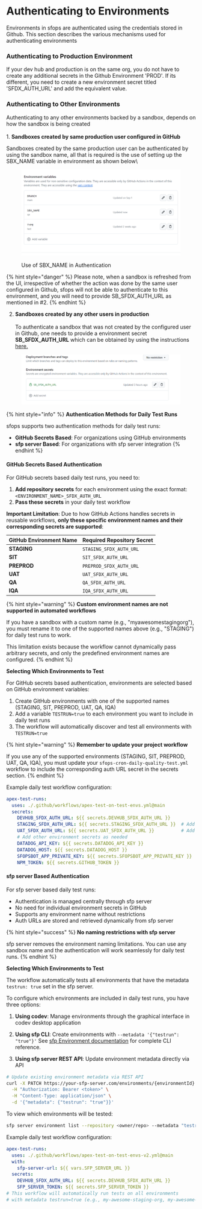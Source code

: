# Authenticating to Environments

Environments in sfops are authenticated using the credentials stored in Github. This section describes the various mechanisms used for authenticating environments

### Authenticating to Production Environment

If your dev hub and production is on the same org, you do not have to create any additional secrets in the Github Environment 'PROD'. If its different, you need to create a new environment secret titled 'SFDX\_AUTH\_URL' and add the equivalent value.

### Authenticating to Other Environments

Authenticating to any other environments backed by a sandbox, depends on how the sandbox is being created\
\
1\. **Sandboxes created by same production user configured in GitHub**

Sandboxes created by the same production user can be authenticated by using the sandbox name, all that is required is the use of setting up the SBX\_NAME variable in environment as shown below\\

<figure><img src="../.gitbook/assets/EnvVarsSandbox.png" alt=""><figcaption><p>Use of SBX_NAME in Authentication</p></figcaption></figure>

{% hint style="danger" %}
Please note, when a sandbox is refreshed from the UI, irrespective of whether the action was done by the same user configured in Github, sfops will not be able to authenticate to this environment, and you will need to provide SB\_SFDX\_AUTH\_URL as mentioned in #2.
{% endhint %}

2. **Sandboxes created by any other users in production**\
   \
   To authenticate a sandbox that was not created by the configured user in Github, one needs to provide a environment secret **SB\_SFDX\_AUTH\_URL** which can be obtained by using the instructions[ here.](https://docs.flxbl.io/sfp/pools/setting-up-your-salesforce-org-for-scratch-org-pools#generate-sfdx-auth-url-for-pipeline-authentication)



<figure><img src="../.gitbook/assets/EnvSecretsSandbox.png" alt=""><figcaption></figcaption></figure>

{% hint style="info" %}
**Authentication Methods for Daily Test Runs**

sfops supports two authentication methods for daily test runs:
- **GitHub Secrets Based**: For organizations using GitHub environments
- **sfp server Based**: For organizations with sfp server integration
{% endhint %}

#### GitHub Secrets Based Authentication

For GitHub secrets based daily test runs, you need to:

1. **Add repository secrets** for each environment using the exact format: `<ENVIRONMENT_NAME>_SFDX_AUTH_URL`
2. **Pass these secrets** in your daily test workflow

**Important Limitation**: Due to how GitHub Actions handles secrets in reusable workflows, **only these specific environment names and their corresponding secrets are supported**:

| GitHub Environment Name | Required Repository Secret |
|-------------------------|----------------------------|
| **STAGING**             | `STAGING_SFDX_AUTH_URL`    |
| **SIT**                 | `SIT_SFDX_AUTH_URL`        |
| **PREPROD**             | `PREPROD_SFDX_AUTH_URL`    |
| **UAT**                 | `UAT_SFDX_AUTH_URL`        |
| **QA**                  | `QA_SFDX_AUTH_URL`         |
| **IQA**                 | `IQA_SFDX_AUTH_URL`        |

{% hint style="warning" %}
**Custom environment names are not supported in automated workflows**

If you have a sandbox with a custom name (e.g., "myawesomestagingorg"), you must rename it to one of the supported names above (e.g., "STAGING") for daily test runs to work.

This limitation exists because the workflow cannot dynamically pass arbitrary secrets, and only the predefined environment names are configured.
{% endhint %}

**Selecting Which Environments to Test**

For GitHub secrets based authentication, environments are selected based on GitHub environment variables:
1. Create GitHub environments with one of the supported names (STAGING, SIT, PREPROD, UAT, QA, IQA)
2. Add a variable `TESTRUN=true` to each environment you want to include in daily test runs
3. The workflow will automatically discover and test all environments with `TESTRUN=true`

{% hint style="warning" %}
**Remember to update your project workflow**

If you use any of the supported environments (STAGING, SIT, PREPROD, UAT, QA, IQA), you must update your `sfops-cron-daily-quality-test.yml` workflow to include the corresponding auth URL secret in the secrets section.
{% endhint %}

Example daily test workflow configuration:
```yaml
apex-test-runs:
  uses: ./.github/workflows/apex-test-on-test-envs.yml@main
  secrets:
    DEVHUB_SFDX_AUTH_URL: ${{ secrets.DEVHUB_SFDX_AUTH_URL }}
    STAGING_SFDX_AUTH_URL: ${{ secrets.STAGING_SFDX_AUTH_URL }}  # Add if you have STAGING environment
    UAT_SFDX_AUTH_URL: ${{ secrets.UAT_SFDX_AUTH_URL }}          # Add if you have UAT environment
    # Add other environment secrets as needed
    DATADOG_API_KEY: ${{ secrets.DATADOG_API_KEY }}
    DATADOG_HOST: ${{ secrets.DATADOG_HOST }}
    SFOPSBOT_APP_PRIVATE_KEY: ${{ secrets.SFOPSBOT_APP_PRIVATE_KEY }}
    NPM_TOKEN: ${{ secrets.GITHUB_TOKEN }}
```

#### sfp server Based Authentication

For sfp server based daily test runs:
- Authentication is managed centrally through sfp server
- No need for individual environment secrets in GitHub
- Supports any environment name without restrictions
- Auth URLs are stored and retrieved dynamically from sfp server

{% hint style="success" %}
**No naming restrictions with sfp server**

sfp server removes the environment naming limitations. You can use any sandbox name and the authentication will work seamlessly for daily test runs.
{% endhint %}

**Selecting Which Environments to Test**

The workflow automatically tests all environments that have the metadata `testrun: true` set in the sfp server.

To configure which environments are included in daily test runs, you have three options:

1. **Using codev**: Manage environments through the graphical interface in codev desktop application

2. **Using sfp CLI**: Create environments with `--metadata '{"testrun": "true"}'`
   See [sfp Environment documentation](https://docs.flxbl.io/sfp/cli-reference/server/environment) for complete CLI reference.

3. **Using sfp server REST API**: Update environment metadata directly via API
```bash
# Update existing environment metadata via REST API
curl -X PATCH https://your-sfp-server.com/environments/{environmentId} \
  -H "Authorization: Bearer <token>" \
  -H "Content-Type: application/json" \
  -d '{"metadata": {"testrun": "true"}}'
```

To view which environments will be tested:
```bash
sfp server environment list --repository <owner/repo> --metadata "testrun=true"
```

Example daily test workflow configuration:
```yaml
apex-test-runs:
  uses: ./.github/workflows/apex-test-on-test-envs-v2.yml@main
  with:
    sfp-server-url: ${{ vars.SFP_SERVER_URL }}
  secrets:
    DEVHUB_SFDX_AUTH_URL: ${{ secrets.DEVHUB_SFDX_AUTH_URL }}
    SFP_SERVER_TOKEN: ${{ secrets.SFP_SERVER_TOKEN }}
# This workflow will automatically run tests on all environments
# with metadata testrun=true (e.g., my-awesome-staging-org, my-awesome-uat-org)
```